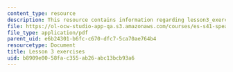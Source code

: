 ```yaml
---
content_type: resource
description: This resource contains information regarding lesson3_exercises.
file: https://ol-ocw-studio-app-qa.s3.amazonaws.com/courses/es-s41-speak-italian-with-your-mouth-full-spring-2012/b8909e0058fac355ab26abc13bcb93a6_MITES_S41S12_Lesson3Exerci.pdf
file_type: application/pdf
parent_uid: e6b24301-b6fc-c670-dfc7-5ca70ae764b4
resourcetype: Document
title: Lesson 3 exercises
uid: b8909e00-58fa-c355-ab26-abc13bcb93a6
---
```

